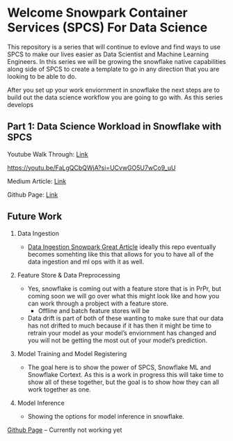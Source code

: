 # Welcome Snowpark Container Services (SPCS) For Data Science


<!-- WARNING: THIS FILE WAS AUTOGENERATED! DO NOT EDIT! -->

This repository is a series that will continue to evlove and find ways
to use SPCS to make our lives easier as Data Scientist and Machine
Learning Engineers. In this series we will be growing the snowflake
native capabilities along side of SPCS to create a template to go in any
direction that you are looking to be able to do.

After you set up your work enviornment in snowflake the next steps are
to build out the data science workflow you are going to go with. As this
series develops

## Part 1: Data Science Workload in Snowflake with SPCS

Youtube Walk Through:
[Link](https://www.youtube.com/watch?v=FaLgQCbQWjA&t)

<https://youtu.be/FaLgQCbQWjA?si=UCvwGO5U7wCo9_uU>

Medium Article: [Link]()

Github Page: [Link]()

## Future Work

1.  Data Ingestion

    - [Data Ingestion Snowpark Great
      Article](https://github.com/Snowflake-Labs/sfguide-data-engineering-with-snowpark-python/tree/main)
      ideally this repo eventually becomes somehting like this that
      allows for you to have all of the data ingestion and ml ops with
      it as well.

2.  Feature Store & Data Preprocessing

    - Yes, snowflake is coming out with a feature store that is in PrPr,
      but coming soon we will go over what this might look like and how
      you can work through a probject with a feature store.
      - Offline and batch feature stores will be
    - Data drift is part of both of these wanting to make sure that our
      data has not drifted to much because if it has then it might be
      time to retrain your model as your model’s enviornment has changed
      and you will not be getting the most out of your model’s
      prediction.

3.  Model Training and Model Registering

    - The goal here is to show the power of SPCS, Snowflake ML and
      Snowflake Cortext. As this is a work in progress this will take
      time to show all of these together, but the goal is to show how
      they can all work together as one.

4.  Model Inference

    - Showing the options for model inference in snowflake.

[Github Page](https://sfc-gh-jdemlow.github.io) – Currently not working
yet
